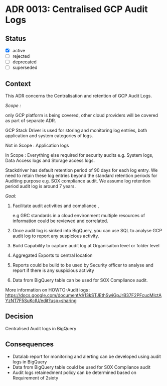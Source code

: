 <!-- File format ddr/ddr-0000-project-keyword-YYYY-MM-DD.md -->

# ADR 0013: Centralised GCP Audit Logs

## Status

- [x] active
- [ ] rejected
- [ ] deprecated
- [ ] superseded

## Context

This ADR concerns the Centralisation and retention of GCP Audit Logs. 

*Scope :*

only GCP platform is being covered, other cloud providers will be covered as part of separate ADR.

GCP Stack Driver is used for storing and monitoring log entries,
both application and system categories of logs.

Not in Scope : Application logs 

In Scope : Everything else required for security audits e.g. System logs, Data Access logs and Storage access logs.

Stackdriver has default retention period of 90 days for each log entry.
We need to retain these log entries beyond the standard retention periods 
for Auditing purpose e.g. SOX compliance audit. 
We assume log retention period audit log is around 7 years. 

  
*Goal:*  
1) Facilitate audit activities and compliance , 

   e.g GRC standards in a cloud environment 
       multiple resources of information could be reviewed and correlated. 

2) Once audit log is sinked into  BigQuery, you can use SQL to analyse GCP audit log to report any suspicious activity.
 
3) Build Capability to capture  audit log at Organisaiton level or folder level

4) Aggregated Exports to central location

5) Reports could be build to be used by Security officer to analyse and report if there is any suspicious activity

6) Data from BigQuery table can be used for SOX Compliance audit. 




More information on HOWTO-Audit logs : https://docs.google.com/document/d/13kSTJEthSwiGpJrB37F2PFcucMIctAYzNT7F5SuKcIU/edit?usp=sharing

## Decision
   Centralised Audit logs in BigQuery

## Consequences
   - Datalab report for monitoring and alerting can be developed using audit logs in BigQuery
   - Data from BigQuery table could be used for SOX Compliance audit
   - Audit logs retainedment policy can be determined based on Requirement of 2sixty
